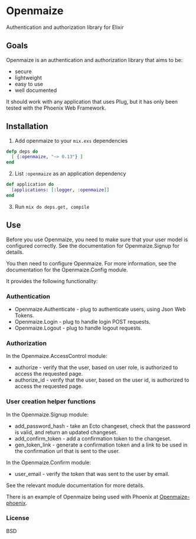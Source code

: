 # Openmaize

Authentication and authorization library for Elixir

## Goals

Openmaize is an authentication and authorization library that aims to be:

* secure
* lightweight
* easy to use
* well documented

It should work with any application that uses Plug, but it has only been
tested with the Phoenix Web Framework.

## Installation

1. Add openmaize to your `mix.exs` dependencies

  ```elixir
  defp deps do
    [ {:openmaize, "~> 0.13"} ]
  end
  ```

2. List `:openmaize` as an application dependency

  ```elixir
  def application do
    [applications: [:logger, :openmaize]]
  end
  ```

3. Run `mix do deps.get, compile`

## Use

Before you use Openmaize, you need to make sure that your user model is
configured correctly. See the documentation for Openmaize.Signup for details.

You then need to configure Openmaize. For more information, see the documentation
for the Openmaize.Config module.

It provides the following functionality:

### Authentication

* Openmaize.Authenticate - plug to authenticate users, using Json Web Tokens.
* Openmaize.Login - plug to handle login POST requests.
* Openmaize.Logout - plug to handle logout requests.

### Authorization

In the Openmaize.AccessControl module:

* authorize - verify that the user, based on user role, is authorized to
access the requested page.
* authorize_id - verify that the user, based on the user id, is authorized to
access the requested page.

### User creation helper functions

In the Openmaize.Signup module:

* add_password_hash - take an Ecto changeset, check that the password is valid,
and return an updated changeset.
* add_confirm_token - add a confirmation token to the changeset.
* gen_token_link - generate a confirmation token and a link to be used in
the confirmation url that is sent to the user.

In the Openmaize.Confirm module:

* user_email - verify the token that was sent to the user by email.

See the relevant module documentation for more details.

There is an example of Openmaize being used with Phoenix at
[Openmaize-phoenix](https://github.com/riverrun/openmaize-phoenix).

### License

BSD
